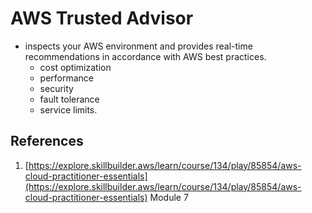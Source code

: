 # AWS Trusted Advisor
- inspects your AWS environment and provides real-time recommendations in accordance with AWS best practices.
	- cost optimization
	- performance
	- security
	- fault tolerance
	- service limits.
## References
1. [https://explore.skillbuilder.aws/learn/course/134/play/85854/aws-cloud-practitioner-essentials](https://explore.skillbuilder.aws/learn/course/134/play/85854/aws-cloud-practitioner-essentials) Module 7